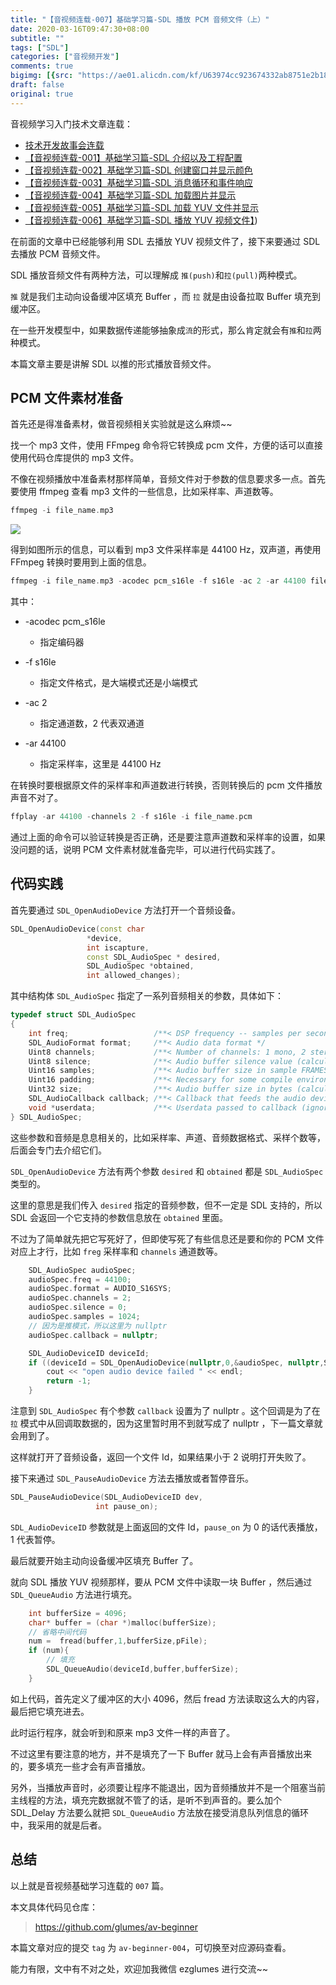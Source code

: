 ```yaml
---
title: "【音视频连载-007】基础学习篇-SDL 播放 PCM 音频文件（上）"
date: 2020-03-16T09:47:30+08:00
subtitle: ""
tags: ["SDL"]
categories: ["音视频开发"]
comments: true
bigimg: [{src: "https://ae01.alicdn.com/kf/U63974cc923674332ab8751e2b18d9b9fd.jpg", desc: ""}]
draft: false
original: true
---
```


音视频学习入门技术文章连载：

* [技术开发故事会连载](https://mp.weixin.qq.com/s/3uDZtUKngHbDBZd3jFyzpA)
* [【音视频连载-001】基础学习篇-SDL 介绍以及工程配置](https://mp.weixin.qq.com/s/ZKrUiauxSKpfctFD4iHT8g)
* [【音视频连载-002】基础学习篇-SDL 创建窗口并显示颜色](https://mp.weixin.qq.com/s/-Gh96TxhcQV9dQXDcQCqeA)
* [【音视频连载-003】基础学习篇-SDL 消息循环和事件响应](https://mp.weixin.qq.com/s/OfzfohB3L0zcFcJSLeLbQw)
* [【音视频连载-004】基础学习篇-SDL 加载图片并显示](https://mp.weixin.qq.com/s/cJHfSK724zYhP65_WLh8Tw)
* [【音视频连载-005】基础学习篇-SDL 加载 YUV 文件并显示](https://mp.weixin.qq.com/s/nCidtYLmB8_LtAzbW14skg)
* [【音视频连载-006】基础学习篇-SDL 播放 YUV 视频文件】](https://mp.weixin.qq.com/s/9FSIVhd1TE3dDCIFmU02tw))


在前面的文章中已经能够利用 SDL 去播放 YUV 视频文件了，接下来要通过 SDL 去播放 PCM 音频文件。


SDL 播放音频文件有两种方法，可以理解成 `推(push)`和`拉(pull)`两种模式。

`推` 就是我们主动向设备缓冲区填充 Buffer ，而 `拉` 就是由设备拉取 Buffer 填充到缓冲区。

在一些开发模型中，如果数据传递能够抽象成`流`的形式，那么肯定就会有`推`和`拉`两种模式。


本篇文章主要是讲解 SDL 以推的形式播放音频文件。

<!--more-->

## PCM 文件素材准备

首先还是得准备素材，做音视频相关实验就是这么麻烦~~

找一个 mp3 文件，使用 FFmpeg 命令将它转换成 pcm 文件，方便的话可以直接使用代码仓库提供的 mp3 文件。

不像在视频播放中准备素材那样简单，音频文件对于参数的信息要求多一点。首先要使用 ffmpeg 查看 mp3 文件的一些信息，比如采样率、声道数等。

```cpp
ffmpeg -i file_name.mp3
```


![](https://images.xiaozhuanlan.com/photo/2020/7d7d871258164b1d1b6d211ca6d961a2.jpg)

得到如图所示的信息，可以看到 mp3 文件采样率是 44100 Hz，双声道，再使用 FFmpeg 转换时要用到上面的信息。

```cpp
ffmpeg -i file_name.mp3 -acodec pcm_s16le -f s16le -ac 2 -ar 44100 file_name.pcm
```

其中：

* -acodec pcm_s16le
    * 指定编码器

* -f s16le
    * 指定文件格式，是大端模式还是小端模式

* -ac 2 
    * 指定通道数，2 代表双通道

* -ar 44100
    * 指定采样率，这里是 44100 Hz


在转换时要根据原文件的采样率和声道数进行转换，否则转换后的 pcm 文件播放声音不对了。

```cpp
ffplay -ar 44100 -channels 2 -f s16le -i file_name.pcm
```

通过上面的命令可以验证转换是否正确，还是要注意声道数和采样率的设置，如果没问题的话，说明 PCM 文件素材就准备完毕，可以进行代码实践了。

## 代码实践


首先要通过 `SDL_OpenAudioDevice` 方法打开一个音频设备。

```cpp
SDL_OpenAudioDevice(const char
                 *device,
                 int iscapture,
                 const SDL_AudioSpec * desired,
                 SDL_AudioSpec *obtained,
                 int allowed_changes);
```

其中结构体 `SDL_AudioSpec` 指定了一系列音频相关的参数，具体如下：

```cpp
typedef struct SDL_AudioSpec
{
    int freq;                   /**< DSP frequency -- samples per second */
    SDL_AudioFormat format;     /**< Audio data format */
    Uint8 channels;             /**< Number of channels: 1 mono, 2 stereo */
    Uint8 silence;              /**< Audio buffer silence value (calculated) */
    Uint16 samples;             /**< Audio buffer size in sample FRAMES (total samples divided by channel count) */
    Uint16 padding;             /**< Necessary for some compile environments */
    Uint32 size;                /**< Audio buffer size in bytes (calculated) */
    SDL_AudioCallback callback; /**< Callback that feeds the audio device (NULL to use SDL_QueueAudio()). */
    void *userdata;             /**< Userdata passed to callback (ignored for NULL callbacks). */
} SDL_AudioSpec;
```

这些参数和音频是息息相关的，比如采样率、声道、音频数据格式、采样个数等，后面会专门去介绍它们。

`SDL_OpenAudioDevice` 方法有两个参数 `desired` 和 `obtained` 都是 `SDL_AudioSpec` 类型的。

这里的意思是我们传入 `desired` 指定的音频参数，但不一定是 SDL 支持的，所以 SDL 会返回一个它支持的参数信息放在 `obtained` 里面。

不过为了简单就先把它写死好了，但即使写死了有些信息还是要和你的 PCM 文件对应上才行，比如 `freg` 采样率和 `channels` 通道数等。

```cpp
    SDL_AudioSpec audioSpec;
    audioSpec.freq = 44100;
    audioSpec.format = AUDIO_S16SYS;
    audioSpec.channels = 2;
    audioSpec.silence = 0;
    audioSpec.samples = 1024;
    // 因为是推模式，所以这里为 nullptr
    audioSpec.callback = nullptr;

    SDL_AudioDeviceID deviceId;
    if ((deviceId = SDL_OpenAudioDevice(nullptr,0,&audioSpec, nullptr,SDL_AUDIO_ALLOW_ANY_CHANGE)) < 2){
        cout << "open audio device failed " << endl;
        return -1;
    }
```

注意到 `SDL_AudioSpec` 有个参数 `callback` 设置为了 nullptr 。这个回调是为了在 `拉` 模式中从回调取数据的，因为这里暂时用不到就写成了 nullptr ，下一篇文章就会用到了。

这样就打开了音频设备，返回一个文件 Id，如果结果小于 2 说明打开失败了。


接下来通过 `SDL_PauseAudioDevice` 方法去播放或者暂停音乐。

```cpp
SDL_PauseAudioDevice(SDL_AudioDeviceID dev,
                   int pause_on);
```

`SDL_AudioDeviceID` 参数就是上面返回的文件 Id，`pause_on` 为 0 的话代表播放，1 代表暂停。

最后就要开始主动向设备缓冲区填充 Buffer 了。

就向 SDL 播放 YUV 视频那样，要从 PCM 文件中读取一块 Buffer ，然后通过 `SDL_QueueAudio` 方法进行填充。

```cpp
    int bufferSize = 4096;
    char* buffer = (char *)malloc(bufferSize);
    // 省略中间代码
    num =  fread(buffer,1,bufferSize,pFile);
    if (num){
        // 填充
        SDL_QueueAudio(deviceId,buffer,bufferSize);
    }
```

如上代码，首先定义了缓冲区的大小 4096，然后 fread 方法读取这么大的内容，最后把它填充进去。


此时运行程序，就会听到和原来 mp3 文件一样的声音了。


不过这里有要注意的地方，并不是填充了一下 Buffer 就马上会有声音播放出来的，要多填充一些才会有声音播放。

另外，当播放声音时，必须要让程序不能退出，因为音频播放并不是一个阻塞当前主线程的方法，填充完数据就不管了的话，是听不到声音的。要么加个 SDL_Delay 方法要么就把 `SDL_QueueAudio` 方法放在接受消息队列信息的循环中，我采用的就是后者。

## 总结

以上就是音视频基础学习连载的 `007` 篇。

本文具体代码见仓库：

> https://github.com/glumes/av-beginner

本篇文章对应的提交 `tag` 为 `av-beginner-004`，可切换至对应源码查看。

能力有限，文中有不对之处，欢迎加我微信 ezglumes 进行交流~~



